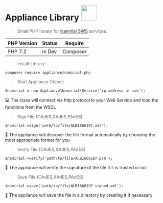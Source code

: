 # Appliance Library <img src="https://www.namirial.com/wp-content/uploads/logo-namirial-information-tecnology.png" width="50">
> Small PHP library for [Namirial SWS](https://www.firmacerta.it/index.php) services.

PHP Version  | Status  | Require
------------ | ------  | -------
PHP 7.2      | In Dev | Composer

> Install Library:

`composer require appliance/namirial-php`


> Start Appliance Object:

```
$namirial = new Appliance\Namirial\Service('ip address of sws');
```
💻 The class will connect via http protocol to your Web Service and load the functions from the WSDL
> Sign File (CAdES,XAdES,PAdES)

```
$namirial->sign('path/to/file/ALB1666197.xml'); 
```
🚀 The appliance will discover the file format automatically by choosing the most appropriate format for you 

> Verify File (CAdES,XAdES,PAdES)
```
$namirial->verify('path/to/file/ALB1666197.p7m'); 
```
🎂 The appliance will verify the signature of the file if it is trusted or not

> Save File (CAdES,XAdES,PAdES)
```
$namirial->save('path/to/file/ALB1666197_signed.xml'); 
```
👻 The appliance will save the file in a directory by creating it if necessary
